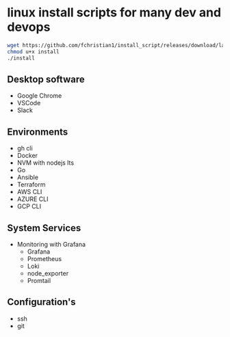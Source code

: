 # linux install scripts for many dev and devops
```bash
wget https://github.com/fchristian1/install_script/releases/download/latest/install
chmod u+x install
./install
```
## Desktop software
- Google Chrome
- VSCode
- Slack

## Environments
- gh cli
- Docker
- NVM with nodejs lts
- Go
- Ansible
- Terraform
- AWS CLI
- AZURE CLI
- GCP CLI

## System Services
- Monitoring with Grafana
  - Grafana
  - Prometheus
  - Loki
  - node_exporter
  - Promtail

## Configuration's
- ssh
- git
